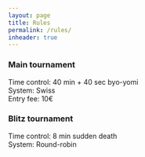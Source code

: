 ```yaml
---
layout: page
title: Rules
permalink: /rules/
inheader: true
---
```


### Main tournament

Time control: 40 min + 40 sec byo-yomi  
System: Swiss  
Entry fee: 10€

### Blitz tournament

Time control: 8 min sudden death  
System: Round-robin